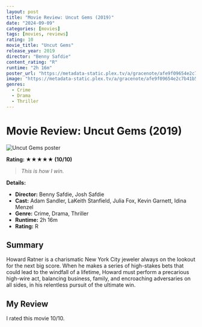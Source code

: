 ```yaml
---
layout: post
title: "Movie Review: Uncut Gems (2019)"
date: "2024-09-09"
categories: [movies]
tags: [movies, reviews]
rating: 10
movie_title: "Uncut Gems"
release_year: 2019
director: "Benny Safdie"
content_rating: "R"
runtime: "2h 16m"
poster_url: "https://metadata-static.plex.tv/a/gracenote/afe9f09654e2c7b41b59c4d8a4d77202.jpg"
image: "https://metadata-static.plex.tv/a/gracenote/afe9f09654e2c7b41b59c4d8a4d77202.jpg"
genres: 
  - Crime
  - Drama
  - Thriller
---
```


# Movie Review: Uncut Gems (2019)


<div class="movie-poster">
  <img src="https://metadata-static.plex.tv/a/gracenote/afe9f09654e2c7b41b59c4d8a4d77202.jpg" alt="Uncut Gems poster" />
</div>


**Rating: ★★★★★ (10/10)**


> *This is how I win.*


**Details:**
- **Director:** Benny Safdie, Josh Safdie
- **Cast:** Adam Sandler, LaKeith Stanfield, Julia Fox, Kevin Garnett, Idina Menzel
- **Genre:** Crime, Drama, Thriller
- **Runtime:** 2h 16m
- **Rating:** R

## Summary

Howard Ratner is a charismatic New York City jeweler always on the lookout for the next big score. When he makes a series of high-stakes bets that could lead to the windfall of a lifetime, Howard must perform a precarious high-wire act, balancing business, family, and encroaching adversaries on all sides, in his relentless pursuit of the ultimate win.

## My Review

I rated this movie 10/10.


